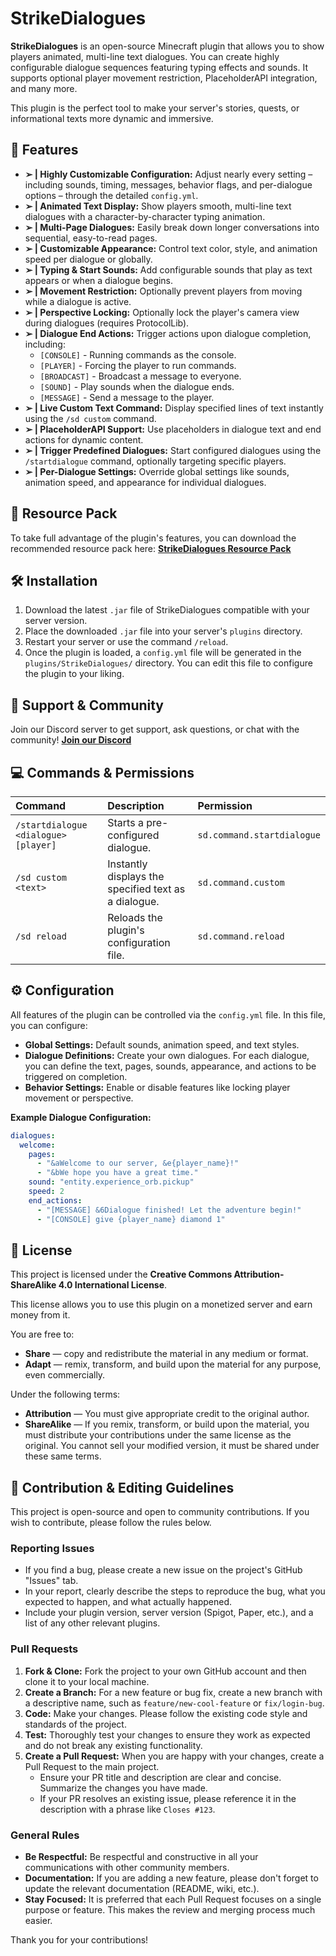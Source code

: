 # StrikeDialogues

**StrikeDialogues** is an open-source Minecraft plugin that allows you to show players animated, multi-line text dialogues. You can create highly configurable dialogue sequences featuring typing effects and sounds. It supports optional player movement restriction, PlaceholderAPI integration, and many more.

This plugin is the perfect tool to make your server's stories, quests, or informational texts more dynamic and immersive.

## 🌟 Features

  * **➢ | Highly Customizable Configuration:**
    Adjust nearly every setting – including sounds, timing, messages, behavior flags, and per-dialogue options – through the detailed `config.yml`.
  * **➢ | Animated Text Display:**
    Show players smooth, multi-line text dialogues with a character-by-character typing animation.
  * **➢ | Multi-Page Dialogues:**
    Easily break down longer conversations into sequential, easy-to-read pages.
  * **➢ | Customizable Appearance:**
    Control text color, style, and animation speed per dialogue or globally.
  * **➢ | Typing & Start Sounds:**
    Add configurable sounds that play as text appears or when a dialogue begins.
  * **➢ | Movement Restriction:**
    Optionally prevent players from moving while a dialogue is active.
  * **➢ | Perspective Locking:**
    Optionally lock the player's camera view during dialogues (requires ProtocolLib).
  * **➢ | Dialogue End Actions:**
    Trigger actions upon dialogue completion, including:
      * `[CONSOLE]` - Running commands as the console.
      * `[PLAYER]` - Forcing the player to run commands.
      * `[BROADCAST]` - Broadcast a message to everyone.
      * `[SOUND]` - Play sounds when the dialogue ends.
      * `[MESSAGE]` - Send a message to the player.
  * **➢ | Live Custom Text Command:**
    Display specified lines of text instantly using the `/sd custom` command.
  * **➢ | PlaceholderAPI Support:**
    Use placeholders in dialogue text and end actions for dynamic content.
  * **➢ | Trigger Predefined Dialogues:**
    Start configured dialogues using the `/startdialogue` command, optionally targeting specific players.
  * **➢ | Per-Dialogue Settings:**
    Override global settings like sounds, animation speed, and appearance for individual dialogues.

## 📂 Resource Pack

To take full advantage of the plugin's features, you can download the recommended resource pack here:
**[StrikeDialogues Resource Pack](https://www.google.com/search?q=https://builtbybit.com/resources/strikesdialogues-dynamic-dialogues.64556/)**

## 🛠️ Installation

1.  Download the latest `.jar` file of StrikeDialogues compatible with your server version.
2.  Place the downloaded `.jar` file into your server's `plugins` directory.
3.  Restart your server or use the command `/reload`.
4.  Once the plugin is loaded, a `config.yml` file will be generated in the `plugins/StrikeDialogues/` directory. You can edit this file to configure the plugin to your liking.

## 💬 Support & Community

Join our Discord server to get support, ask questions, or chat with the community\!
**[Join our Discord](https://www.google.com/search?q=https://discord.gg/uxplima)**

## 💻 Commands & Permissions

| Command                               | Description                                          | Permission                  |
| :------------------------------------ | :--------------------------------------------------- | :-------------------------- |
| `/startdialogue <dialogue> [player]` | Starts a pre-configured dialogue.                    | `sd.command.startdialogue` |
| `/sd custom <text>`                   | Instantly displays the specified text as a dialogue. | `sd.command.custom`        |
| `/sd reload`                          | Reloads the plugin's configuration file.             | `sd.command.reload`        |

## ⚙️ Configuration

All features of the plugin can be controlled via the `config.yml` file. In this file, you can configure:

  * **Global Settings:** Default sounds, animation speed, and text styles.
  * **Dialogue Definitions:** Create your own dialogues. For each dialogue, you can define the text, pages, sounds, appearance, and actions to be triggered on completion.
  * **Behavior Settings:** Enable or disable features like locking player movement or perspective.

**Example Dialogue Configuration:**

```yaml
dialogues:
  welcome:
    pages:
      - "&aWelcome to our server, &e{player_name}!"
      - "&bWe hope you have a great time."
    sound: "entity.experience_orb.pickup"
    speed: 2
    end_actions:
      - "[MESSAGE] &6Dialogue finished! Let the adventure begin!"
      - "[CONSOLE] give {player_name} diamond 1"
```

## 📜 License

This project is licensed under the **Creative Commons Attribution-ShareAlike 4.0 International License**.

[](https://creativecommons.org/licenses/by-sa/4.0/)

This license allows you to use this plugin on a monetized server and earn money from it.

You are free to:

  * **Share** — copy and redistribute the material in any medium or format.
  * **Adapt** — remix, transform, and build upon the material for any purpose, even commercially.

Under the following terms:

  * **Attribution** — You must give appropriate credit to the original author.
  * **ShareAlike** — If you remix, transform, or build upon the material, you must distribute your contributions under the same license as the original. You cannot sell your modified version, it must be shared under these same terms.

## 📜 Contribution & Editing Guidelines

This project is open-source and open to community contributions. If you wish to contribute, please follow the rules below.

### Reporting Issues

  * If you find a bug, please create a new issue on the project's GitHub "Issues" tab.
  * In your report, clearly describe the steps to reproduce the bug, what you expected to happen, and what actually happened.
  * Include your plugin version, server version (Spigot, Paper, etc.), and a list of any other relevant plugins.

### Pull Requests

1.  **Fork & Clone:** Fork the project to your own GitHub account and then clone it to your local machine.
2.  **Create a Branch:** For a new feature or bug fix, create a new branch with a descriptive name, such as `feature/new-cool-feature` or `fix/login-bug`.
3.  **Code:** Make your changes. Please follow the existing code style and standards of the project.
4.  **Test:** Thoroughly test your changes to ensure they work as expected and do not break any existing functionality.
5.  **Create a Pull Request:** When you are happy with your changes, create a Pull Request to the main project.
      * Ensure your PR title and description are clear and concise. Summarize the changes you have made.
      * If your PR resolves an existing issue, please reference it in the description with a phrase like `Closes #123`.

### General Rules

  * **Be Respectful:** Be respectful and constructive in all your communications with other community members.
  * **Documentation:** If you are adding a new feature, please don't forget to update the relevant documentation (README, wiki, etc.).
  * **Stay Focused:** It is preferred that each Pull Request focuses on a single purpose or feature. This makes the review and merging process much easier.

Thank you for your contributions\!
